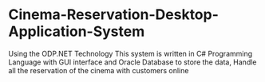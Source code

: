 # Cinema-Reservation-Desktop-Application-System
Using the ODP.NET Technology
This system is written in C# Programming Language with GUI interface and Oracle Database to store the data, Handle all the reservation of the cinema with customers online
